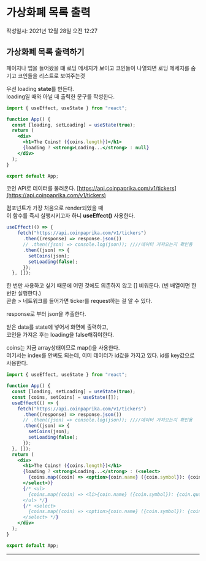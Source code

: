 # 가상화폐 목록 출력
작성일시: 2021년 12월 28일 오전 12:27

## 가상화폐 목록 출력하기

페이지나 앱을 들어왔을 떄 로딩 메세지가 보이고
코인들이 나열되면 로딩 메세지를 숨기고 코인들을 리스트로 보여주는것

우선 loading **state**를 만든다.<br/>
loading일 때와 아닐 때 출력한 문구를 작성한다.

```jsx
import { useEffect, useState } from "react";

function App() {
  const [loading, setLoading] = useState(true);
  return (
    <div>
      <h1>The Coins! ({coins.length})</h1>
      {loading ? <strong>Loading...</strong> : null}
    </div>
  );
}

export default App;
```

코인 API로 데이터를 불러온다.
[https://api.coinpaprika.com/v1/tickers](https://api.coinpaprika.com/v1/tickers)

컴포넌트가 가장 처음으로 render되었을 때<br/>
이 함수를 즉시 실행시키고자 하니 **useEffect()** 사용한다.

```jsx
useEffect(() => {
    fetch("https://api.coinpaprika.com/v1/tickers")
      .then((response) => response.json())
      // .then((json) => console.log(json)); ////데이터 가져오는지 확인용
      .then((json) => {
        setCoins(json);
        setLoading(false);
      });
  }, []);
```

한 번만 사용하고 싶기 때문에 어떤 것에도 의존하지 않고 [] 비워둔다.
(빈 배열이면 한번만 실행한다.)<br/>
콘솔 > 네트워크를 들어가면 ticker를 request하는 걸 알 수 있다.

response로 부터 json을 추출한다.

받은 data를 state에 넣어서 화면에 출력하고,<br/>
코인을 가져온 후는 loading을 false해줘야한다.

coins는 지금 array상태이므로 map()을 사용한다.<br/>
여기서는 index를 안써도 되는데, 이미 데이터가 id값을 가지고 있다.
id를 key값으로 사용한다.

```jsx
import { useEffect, useState } from "react";

function App() {
  const [loading, setLoading] = useState(true);
  const [coins, setCoins] = useState([]);
  useEffect(() => {
    fetch("https://api.coinpaprika.com/v1/tickers")
      .then((response) => response.json())
      // .then((json) => console.log(json)); ////데이터 가져오는지 확인용
      .then((json) => {
        setCoins(json);
        setLoading(false);
      });
  }, []);
  return (
    <div>
      <h1>The Coins! ({coins.length})</h1>
      {loading ? <strong>Loading...</strong> : (<select>
        {coins.map((coin) => <option>{coin.name} ({coin.symbol}): {coin.quotes.USD.price} USD</option>)}
      </select>)}
      {/* <ul>
        {coins.map((coin) => <li>{coin.name} ({coin.symbol}): {coin.quotes.USD.price} USD</li>)}
      </ul> */}
      {/* <select>
        {coins.map((coin) => <option>{coin.name} ({coin.symbol}): {coin.quotes.USD.price} USD</option>)}
      </select> */}
    </div>
  );
}

export default App;
```

---
